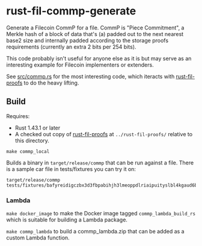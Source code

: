 # rust-fil-commp-generate

Generate a Filecoin CommP for a file. CommP is "Piece Commitment", a Merkle hash of a block of data that's (a) padded out to the next nearest base2 size and internally padded according to the storage proofs requirements (currently an extra 2 bits per 254 bits).

This code probably isn't useful for anyone else as it is but may serve as an interesting example for Filecoin implementers or extenders.

See [src/commp.rs](src/commp.rs) for the most interesting code, which iteracts with [rust-fil-proofs](https://github.com/filecoin-project/rust-fil-proofs) to do the heavy lifting.

## Build

Requires:

* Rust 1.43.1 or later
* A checked out copy of [rust-fil-proofs](https://github.com/filecoin-project/rust-fil-proofs) at `../rust-fil-proofs/` relative to this directory.

`make commp_local`

Builds a binary in `target/release/commp` that can be run against a file. There is a sample car file in tests/fixtures you can try it on:

```shell
target/release/commp tests/fixtures/bafyreidigczbx3d3fbpabihjh3lmeoppdlriaipuityslbl4kgaud6bkci.car
```

### Lambda

`make docker_image` to make the Docker image tagged `commp_lambda_build_rs` which is suitable for building a Lambda package.

`make commp_lambda` to build a commp_lambda.zip that can be added as a custom Lambda function.

